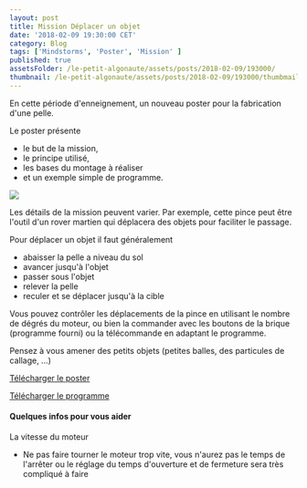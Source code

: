 ```yaml
---
layout: post
title: Mission Déplacer un objet
date: '2018-02-09 19:30:00 CET'
category: Blog
tags: ['Mindstorms', 'Poster', 'Mission' ]
published: true
assetsFolder: /le-petit-algonaute/assets/posts/2018-02-09/193000/
thumbnail: /le-petit-algonaute/assets/posts/2018-02-09/193000/thumbmail-pelle-150x150.png
---
```


En cette période d'enneignement, un nouveau poster pour la fabrication d'une pelle.

Le poster présente
- le but de la mission,
- le principe utilisé,
- les bases du montage à réaliser
- et un exemple simple de programme.


<img src="{{page.assetsFolder}}/mission-pelle.png" />

<!-- 1024 × 768 -->

<br>

Les détails de la mission peuvent varier. Par exemple, cette pince peut être l'outil d'un rover martien qui déplacera des objets pour faciliter le passage.


Pour déplacer un objet il faut généralement
- abaisser la pelle a niveau du sol
- avancer jusqu'à l'objet
- passer sous l'objet
- relever la pelle
- reculer et se déplacer jusqu'à la cible

Vous pouvez contrôler les déplacements de la pince en utilisant le nombre de dégrés du moteur, ou bien la commander avec les boutons de la brique (programme fourni) ou la télécommande en adaptant le programme.

Pensez à vous amener des petits objets (petites balles, des particules de callage, ...)

<a href="{{page.assetsFolder}}/mission-pelle.pdf)">Télécharger le poster</a>


<a href="{{page.assetsFolder}}/mission-pelle.ev3)">Télécharger le programme</a>


#### Quelques infos pour vous aider

La vitesse du moteur
- Ne pas faire tourner le moteur trop vite, vous n'aurez pas le temps de l'arrêter ou le réglage du temps d'ouverture et de fermeture sera très compliqué à faire

